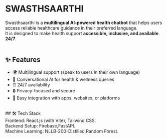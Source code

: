 # SWASTHSAARTHI
Swasthsaarthi is a **multilingual AI-powered health chatbot** that helps users access reliable healthcare guidance in their preferred language.  
It is designed to make health support **accessible, inclusive, and available 24/7**.  <br/>
<br/>
## ✨ Features  
- 🌍 Multilingual support (speak to users in their own language)  <br/>
- 🤝 Conversational AI for health & wellness queries  <br/>
- ⏰ 24/7 availability  <br/>
- 🔒 Privacy-focused and secure <br/>  
- 📱 Easy integration with apps, websites, or platforms<br/>
<br/>
## 🛠 Tech Stack <br/>
Frontend: React.js (with Vite), Tailwind CSS.<br/>
Backend Setup: Firebase,FastAPI.<br/>
Machine Learning: NLLB-200-Distilled,Random Forest.<br/>
